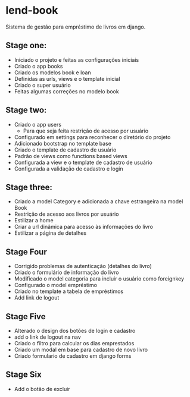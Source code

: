 # lend-book
Sistema de gestão para empréstimo de livros em django.

## Stage one:

* Iniciado o projeto e feitas as configurações iniciais
* Criado o app books
* Criado os modelos book e loan
* Definidas as urls, views e o template inicial
* Criado o super usuário
* Feitas algumas correções no modelo book

## Stage two:

* Criado o app users
    - Para que seja feita restrição de acesso por usuário
* Configurado em settings para reconhecer o diretório do projeto
* Adicionado bootstrap no template base
* Criado o template de cadastro de usuário
* Padrão de views como functions based views
* Configurada a view e o template de cadastro de usuário
* Configurada a validação de cadastro e login

## Stage three:

* Criado a model Category e adicionada a chave estrangeira na model Book
* Restrição de acesso aos livros por usuário
* Estilizar a home
* Criar a url dinâmica para acesso às informações do livro
* Estilizar a página de detalhes

## Stage Four

* Corrigido problemas de autenticação (detalhes do livro)
* Criado o formulário de informação do livro
* Modificado o model categoria para incluir o usuário como foreignkey
* Configurado o model empréstimo
* Criado no template a tabela de empréstimos
* Add link de logout

## Stage Five

* Alterado o design dos botões de login e cadastro
* add o link de logout na nav
* Criado o filtro para calcular os dias emprestados
* Criado um modal em base para cadastro de novo livro
* Criado formulario de cadastro em django forms

## Stage Six

* Add o botão de excluir
